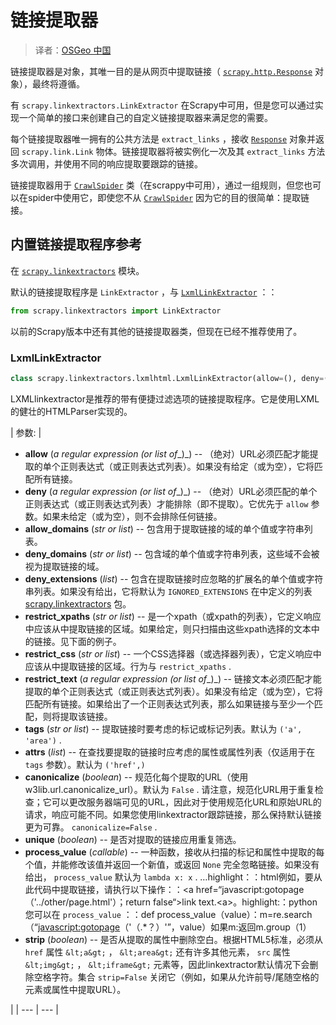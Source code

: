 # 链接提取器

> 译者：[OSGeo 中国](https://www.osgeo.cn/)

链接提取器是对象，其唯一目的是从网页中提取链接（ [`scrapy.http.Response`](request-response.html#scrapy.http.Response "scrapy.http.Response") 对象），最终将遵循。

有 `scrapy.linkextractors.LinkExtractor` 在Scrapy中可用，但是您可以通过实现一个简单的接口来创建自己的自定义链接提取器来满足您的需要。

每个链接提取器唯一拥有的公共方法是 `extract_links` ，接收 [`Response`](request-response.html#scrapy.http.Response "scrapy.http.Response") 对象并返回 `scrapy.link.Link` 物体。链接提取器将被实例化一次及其 `extract_links` 方法多次调用，并使用不同的响应提取要跟踪的链接。

链接提取器用于 [`CrawlSpider`](spiders.html#scrapy.spiders.CrawlSpider "scrapy.spiders.CrawlSpider") 类（在scrappy中可用），通过一组规则，但您也可以在spider中使用它，即使您不从 [`CrawlSpider`](spiders.html#scrapy.spiders.CrawlSpider "scrapy.spiders.CrawlSpider") 因为它的目的很简单：提取链接。

## 内置链接提取程序参考

在 [`scrapy.linkextractors`](#module-scrapy.linkextractors "scrapy.linkextractors: Link extractors classes") 模块。

默认的链接提取程序是 `LinkExtractor` ，与 [`LxmlLinkExtractor`](#scrapy.linkextractors.lxmlhtml.LxmlLinkExtractor "scrapy.linkextractors.lxmlhtml.LxmlLinkExtractor") ：：

```py
from scrapy.linkextractors import LinkExtractor

```

以前的Scrapy版本中还有其他的链接提取器类，但现在已经不推荐使用了。

### LxmlLinkExtractor

```py
class scrapy.linkextractors.lxmlhtml.LxmlLinkExtractor(allow=(), deny=(), allow_domains=(), deny_domains=(), deny_extensions=None, restrict_xpaths=(), restrict_css=(), tags=('a', 'area'), attrs=('href', ), canonicalize=False, unique=True, process_value=None, strip=True)
```

LXMLlinkextractor是推荐的带有便捷过滤选项的链接提取程序。它是使用LXML的健壮的HTMLParser实现的。

| 参数: | 

*   **allow** (_a regular expression_ _(or_ _list of__)_) -- （绝对）URL必须匹配才能提取的单个正则表达式（或正则表达式列表）。如果没有给定（或为空），它将匹配所有链接。
*   **deny** (_a regular expression_ _(or_ _list of__)_) -- （绝对）URL必须匹配的单个正则表达式（或正则表达式列表）才能排除（即不提取）。它优先于 `allow` 参数。如果未给定（或为空），则不会排除任何链接。
*   **allow_domains** (_str_ _or_ _list_) -- 包含用于提取链接的域的单个值或字符串列表。
*   **deny_domains** (_str_ _or_ _list_) -- 包含域的单个值或字符串列表，这些域不会被视为提取链接的域。
*   **deny_extensions** (_list_) -- 包含在提取链接时应忽略的扩展名的单个值或字符串列表。如果没有给出，它将默认为 `IGNORED_EXTENSIONS` 在中定义的列表 [scrapy.linkextractors](https://github.com/scrapy/scrapy/blob/master/scrapy/linkextractors/__init__.py) 包。
*   **restrict_xpaths** (_str_ _or_ _list_) -- 是一个xpath（或xpath的列表），它定义响应中应该从中提取链接的区域。如果给定，则只扫描由这些xpath选择的文本中的链接。见下面的例子。
*   **restrict_css** (_str_ _or_ _list_) -- 一个CSS选择器（或选择器列表），它定义响应中应该从中提取链接的区域。行为与 `restrict_xpaths` .
*   **restrict_text** (_a regular expression_ _(or_ _list of__)_) -- 链接文本必须匹配才能提取的单个正则表达式（或正则表达式列表）。如果没有给定（或为空），它将匹配所有链接。如果给出了一个正则表达式列表，那么如果链接与至少一个匹配，则将提取该链接。
*   **tags** (_str_ _or_ _list_) -- 提取链接时要考虑的标记或标记列表。默认为 `('a', 'area')` .
*   **attrs** (_list_) -- 在查找要提取的链接时应考虑的属性或属性列表（仅适用于在 `tags` 参数）。默认为 `('href',)`
*   **canonicalize** (_boolean_) -- 规范化每个提取的URL（使用w3lib.url.canonicalize_url）。默认为 `False` . 请注意，规范化URL用于重复检查；它可以更改服务器端可见的URL，因此对于使用规范化URL和原始URL的请求，响应可能不同。如果您使用linkextractor跟踪链接，那么保持默认链接更为可靠。 `canonicalize=False` .
*   **unique** (_boolean_) -- 是否对提取的链接应用重复筛选。
*   **process_value** (_callable_) -- 一种函数，接收从扫描的标记和属性中提取的每个值，并能修改该值并返回一个新值，或返回 `None` 完全忽略链接。如果没有给出， `process_value` 默认为 `lambda x: x` . …highlight：：html例如，要从此代码中提取链接，请执行以下操作：：&lt;a href=“javascript:gotopage（'../other/page.html'）；return false“&gt;link text.&lt;a&gt;。highlight:：python您可以在 `process_value` ：：def process_value（value）：m=re.search（“[javascript:gotopage](javascript:gotopage)（'（.*？）'”，value）如果m:返回m.group（1）
*   **strip** (_boolean_) -- 是否从提取的属性中删除空白。根据HTML5标准，必须从 `href` 属性 `&lt;a&gt;` ， `&lt;area&gt;` 还有许多其他元素， `src` 属性 `&lt;img&gt;` ， `&lt;iframe&gt;` 元素等，因此linkextractor默认情况下会删除空格字符。集合 `strip=False` 关闭它（例如，如果从允许前导/尾随空格的元素或属性中提取URL）。

 |
| --- | --- |